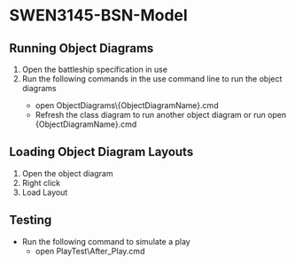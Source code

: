 # SWEN3145-BSN-Model

## Running Object Diagrams

<ol>
    <li>Open the battleship specification in use</li>
    <li>Run the following commands in the use command line to run the object diagrams</li>
        <ul>
            <li>open ObjectDiagrams\{ObjectDiagramName}.cmd</li>
            <li>Refresh the class diagram to run another object diagram or run open {ObjectDiagramName}.cmd</li>
        </ul>
</ol>

## Loading Object Diagram Layouts
<ol>
    <li>Open the object diagram</li>
    <li>Right click</li>
    <li>Load Layout</li>
</ol>

## Testing
<ul>
    <li>
        Run the following command to simulate a play
        <ul>
            <li>open PlayTest\After_Play.cmd</li>
        </ul>
    </li>
</ul>